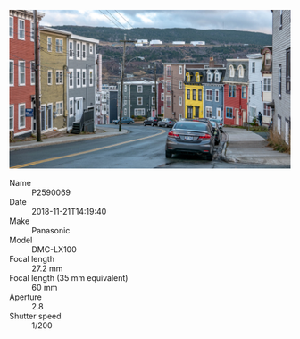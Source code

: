 [![P2590069](/photos/hd/P2590069.jpg)](/photos/full/P2590069.jpg?raw=true)

<dl>
  <dt>Name</dt>
  <dd>P2590069</dd>
  <dt>Date</dt>
  <dd>2018-11-21T14:19:40</dd>
  <dt>Make</dt>
  <dd>Panasonic</dd>
  <dt>Model</dt>
  <dd>DMC-LX100</dd>
  <dt>Focal length</dt>
  <dd>27.2 mm</dd>
  <dt>Focal length (35 mm equivalent)</dt>
  <dd>60 mm</dd>
  <dt>Aperture</dt>
  <dd>2.8</dd>
  <dt>Shutter speed</dt>
  <dd>1/200</dd>
</dl>
